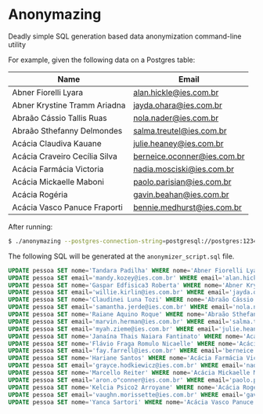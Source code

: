 # Anonymazing

Deadly simple SQL generation based data anonymization command-line utility

For example, given the following data on a Postgres table:


| Name                          | Email                       |
| ----------------------------- | --------------------------- |
| Abner Fiorelli Lyara          | alan.hickle@ies.com.br      |
| Abner Krystine Tramm Ariadna  | jayda.ohara@ies.com.br      |
| Abraão Cássio Tallis Ruas     | nola.nader@ies.com.br       |
| Abraão Sthefanny Delmondes    | salma.treutel@ies.com.br    |
| Acácia Claudiva Kauane        | julie.heaney@ies.com.br     |
| Acácia Craveiro Cecília Silva | berneice.oconner@ies.com.br |
| Acácia Farmácia Victoria      | nadia.mosciski@ies.com.br   |
| Acácia Mickaelle Maboni       | paolo.parisian@ies.com.br   |
| Acácia Rogéria                | gavin.beahan@ies.com.br     |
| Acácia Vasco Panuce Fraporti  | bennie.medhurst@ies.com.br  |

After running:

```sh
$ ./anonymazing --postgres-connection-string=postgresql://postgres:123456@localhost:5432/my_database?sslmode=disable --database-table=pessoa --database-columns=name,email --output=./anonymizer_script.sql
```

The following SQL will be generated at the `anonymizer_script.sql` file.

```sql
UPDATE pessoa SET nome='Tandara Padilha' WHERE nome='Abner Fiorelli Lyara';
UPDATE pessoa SET email='mandy.kozey@ies.com.br' WHERE email='alan.hickle@ies.com.br';
UPDATE pessoa SET nome='Gaspar Edfisica3 Roberta' WHERE nome='Abner Krystine Tramm Ariadna';
UPDATE pessoa SET email='willie.kirlin@ies.com.br' WHERE email='jayda.o"hara@ies.com.br';
UPDATE pessoa SET nome='Claudinei Luna Tozi' WHERE nome='Abraão Cássio Tallis Ruas';
UPDATE pessoa SET email='samantha.jerde@ies.com.br' WHERE email='nola.nader@ies.com.br';
UPDATE pessoa SET nome='Raiane Aquino Roque' WHERE nome='Abraão Sthefanny Delmondes';
UPDATE pessoa SET email='marvin.herman@ies.com.br' WHERE email='salma.treutel@ies.com.br';
UPDATE pessoa SET email='myah.zieme@ies.com.br' WHERE email='julie.heaney@ies.com.br';
UPDATE pessoa SET nome='Janaína Thais Naiara Fantinato' WHERE nome='Acácia Claudiva Kauane';
UPDATE pessoa SET nome='Flávio Fraga Romulo Nicaelle' WHERE nome='Acácia Craveiro Cecília Silva';
UPDATE pessoa SET email='fay.farrell@ies.com.br' WHERE email='berneice.o"conner@ies.com.br';
UPDATE pessoa SET nome='Hariane Santos' WHERE nome='Acácia Farmácia Victoria';
UPDATE pessoa SET email='grayce.hodkiewicz@ies.com.br' WHERE email='nadia.mosciski@ies.com.br';
UPDATE pessoa SET nome='Marcello Reiter' WHERE nome='Acácia Mickaelle Maboni';
UPDATE pessoa SET email='aron.o"conner@ies.com.br' WHERE email='paolo.parisian@ies.com.br';
UPDATE pessoa SET nome='Kelcia Psico2 Arroyane' WHERE nome='Acácia Rogéria';
UPDATE pessoa SET email='vaughn.morissette@ies.com.br' WHERE email='gavin.beahan@ies.com.br';
UPDATE pessoa SET nome='Yanca Sartori' WHERE nome='Acácia Vasco Panuce Fraporti';
```
